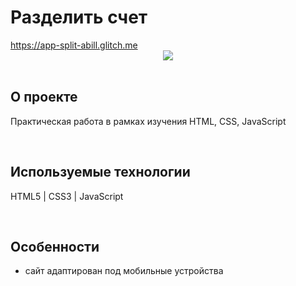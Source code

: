 <h1> Разделить счет </h1>
<a href="https://app-split-abill.glitch.me/"> https://app-split-abill.glitch.me </a>

<div align="center">
  <img src="https://cdn.glitch.global/327df165-fa91-47a9-a9c3-cb35d65693e2/cw_3.png?v=1675395115950">
</div>
<br>

<h2> О проекте </h2>
<p> Практическая работа в рамках изучения HTML, CSS, JavaScript </p>
<br>

<h2> Используемые технологии </h2>
<p> HTML5 | CSS3 | JavaScript </p>
<br>

<h2>Особенности</h2>
<ul>
  <li> сайт адаптирован под мобильные устройства </li>
</ul>
